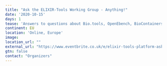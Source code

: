 ```yaml
---
title: "Ask the ELIXIR-Tools Working Group - Anything!"
date: '2020-10-15'
days: 1
tease: 'Answers to questions about Bio.tools, OpenEbench, BioContainers, and Galaxy workflows'
continent: EU
location: 'Online, Europe'
image: 
location_url: ""
external_url: "https://www.eventbrite.co.uk/e/elixir-tools-platform-ask-us-anything-registration-124523221307/"
gtn: false
contact: "Organizers"
---
```

